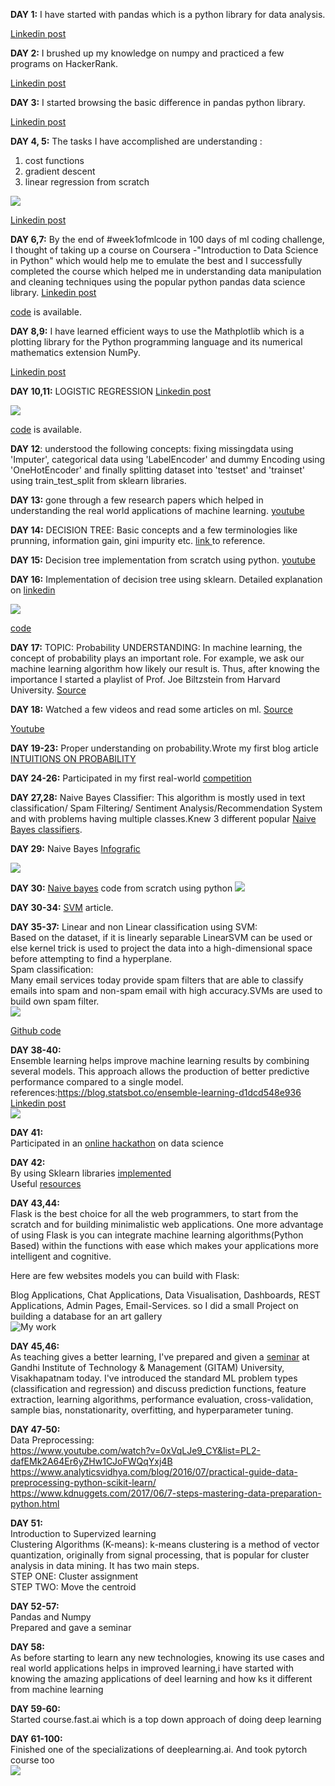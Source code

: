 
**DAY 1:**
I have started with pandas  which is a python library for data  analysis.<br />

[Linkedin post](https://www.linkedin.com/feed/update/urn:li:activity:6427904572823560192)


**DAY 2:**
I brushed up my knowledge on numpy  and practiced a few programs on HackerRank.<br />

[Linkedin post](https://www.linkedin.com/feed/update/urn:li:activity:6428299354876014592)


**DAY 3:**
 I started browsing the basic difference in pandas python library.<br />

 [Linkedin post](https://www.linkedin.com/feed/update/urn:li:activity:6428684475894456320)
 
 
**DAY 4, 5:**
The tasks I have accomplished are understanding :
1. cost functions
2. gradient descent
3. linear regression from scratch<br />

![](https://github.com/neha-duggirala/100DaysOfMLCode/blob/master/infographics/LinearRegression.jpg)<br />

[Linkedin post]( https://www.linkedin.com/feed/update/urn:li:activity:6429363029376360448)
 
 
 **DAY 6,7:**
By the end of #week1ofmlcode in 100 days of ml coding challenge,  I thought of taking up a course on Coursera -"Introduction to Data Science in Python" which would help me to emulate the best and I successfully completed the course which helped me in understanding data manipulation and cleaning techniques using the popular python pandas data science library.
[Linkedin post](https://www.linkedin.com/feed/update/urn:li:activity:6430117806284599296) <br />

[code](https://lnkd.in/fR9hbRm) is available.


**DAY 8,9:**
I have learned efficient ways to use the Mathplotlib which is a plotting library for the Python programming language and its numerical mathematics extension NumPy.<br />

[Linkedin post](https://www.linkedin.com/feed/update/urn:li:activity:6430850443429154816)


**DAY 10,11:**
LOGISTIC REGRESSION
[Linkedin post](https://www.linkedin.com/feed/update/urn:li:activity:6432501259634343936) <br />

![](https://github.com/neha-duggirala/100DaysOfMLCode/blob/master/infographics/LogisticRegression.jpg)<br />

[code]( https://lnkd.in/fhy7TW3) is available.


**DAY 12**:
understood the following concepts:
fixing missingdata using 'Imputer', categorical data using 'LabelEncoder' and dummy Encoding using 'OneHotEncoder' and finally splitting dataset into 'testset' and 'trainset' using train_test_split from sklearn libraries.


**DAY 13:**
gone through a few research papers which helped in understanding the real world applications of machine learning.
[ youtube](https://www.youtube.com/watch?v=SHTOI0KtZnU)


**DAY 14:**
DECISION TREE: Basic concepts and a few terminologies like prunning, information gain, gini impurity etc.
[link ](https://towardsdatascience.com/decision-trees-in-machine-learning-641b9c4e8052)to reference.


**DAY 15:**
Decision tree implementation from scratch using python.
[youtube](https://www.youtube.com/watch?v=qDcl-FRnwSU&t=2440s)


**DAY 16:**
Implementation of decision tree using sklearn.
Detailed explanation on [linkedin]( https://www.linkedin.com/feed/update/urn:li:activity:6435936765810446336)<br />

![](https://github.com/neha-duggirala/100DaysOfMLCode/blob/master/infographics/DecisionTree.jpg)<br />

 [code](https://github.com/neha-duggirala/100DaysOfMLCode/blob/master/decision_tree1.ipynb)


**DAY 17:**
TOPIC: Probability
UNDERSTANDING: In machine learning, the concept of probability plays an important role. For example, we ask our machine learning algorithm how likely our result is. Thus, after knowing the importance I started a playlist of Prof. Joe Biltzstein from Harvard University.
[Source]( https://www.youtube.com/watch?v=KbB0FjPg0mw&list=PL2SOU6wwxB0uwwH80KTQ6ht66KWxbzTIo)


**DAY 18:**
Watched a few videos and read some articles on ml.
[Source](https://docs.microsoft.com/en-us/azure/machine-learning/studio/data-science-for-beginners-the-5-questions-data-science-answers)<br />

[Youtube ](https://www.youtube.com/watch?v=LQEyK4POowk)

**DAY 19-23:**
Proper understanding on probability.Wrote my first blog article [INTUITIONS ON PROBABILITY](http://thrivetoknow.blogspot.com/2018/08/intuitions-on-probability.html)


**DAY 24-26:**
Participated in my first real-world [competition](https://www.machinehack.com/course/predicting-house-prices-in-bengaluru/?renew)

**DAY 27,28:**
Naive Bayes Classifier:
This algorithm is mostly used in text classification/ Spam Filtering/ Sentiment Analysis/Recommendation System and with problems having multiple classes.Knew 3 different popular [Naive Bayes classifiers](https://www.analyticsvidhya.com/blog/2017/09/naive-bayes-explained/
).


**DAY 29:**
Naive Bayes
[Infografic](https://www.linkedin.com/feed/update/urn:li:activity:6441790742829588480) <br />

![](https://github.com/neha-duggirala/100DaysOfMLCode/blob/master/infographics/NaiveBayes1.jpg)


**DAY 30:**
[Naive bayes](https://github.com/neha-duggirala/100DaysOfMLCode/tree/master/Naive-bayes) code from scratch using python
![](https://github.com/neha-duggirala/100DaysOfMLCode/blob/master/infographics/NaiveBayes2.jpg)


**DAY 30-34:**
[SVM](https://eduvatecom.wordpress.com/2018/09/16/large-margin-classifier-svm/) article.


**DAY 35-37:**
Linear and non Linear classification using SVM:<br/>
Based on the dataset, if it is linearly separable  LinearSVM can be used or
else  kernel trick is used to project the data into a high-dimensional space before attempting to find a hyperplane.
<br/>
Spam classification:<br/>
Many email services today provide spam filters that are able to classify emails 
into spam and non-spam email with high accuracy.SVMs are used to build own spam filter.<br/>
![](https://github.com/neha-duggirala/100DaysOfMLCode/blob/master/infographics/svm_infographic.png)

[Github code](https://github.com/neha-duggirala/100DaysOfMLCode/tree/master/SupportVectorMachine)


**DAY 38-40:**</br>
Ensemble learning helps improve machine learning results by combining several models. This approach allows the production of better predictive performance compared to a single model.</br>
references:https://blog.statsbot.co/ensemble-learning-d1dcd548e936
[Linkedin post](https://www.linkedin.com/feed/update/urn:li:activity:6448941159027965952/)
<br/>![](https://github.com/neha-duggirala/100DaysOfMLCode/blob/master/infographics/Ensemble_Learning.png)



**DAY 41:**</br>
Participated in an [online hackathon](https://www.techgig.com/hackathon/question/OGJobFRZZWJSVWlITTk1cnpXQWIraG1VaE5CMjdWWXpTU3JDYkpNRVI3RT0=/1)
on data science 


**DAY 42:**</br>
By using Sklearn libraries [implemented](https://github.com/neha-duggirala/100DaysOfMLCode/tree/master/Ensemble%20Learning)
</br>Useful [resources](https://www.linkedin.com/feed/update/urn:li:activity:6449671205602590720)


**DAY 43,44:**</br>
Flask is the best choice for all the web programmers, to start from the scratch and for building minimalistic web applications. One more advantage of using Flask is you can integrate machine learning algorithms(Python Based) within the functions with ease which makes your applications more intelligent and cognitive.

Here are few websites models you can build with Flask:

Blog Applications, Chat Applications, Data Visualisation, Dashboards, REST Applications, Admin Pages, Email-Services.
so I did a small Project on building a database for an art gallery
</br>![My work](https://github.com/neha-duggirala/100DaysOfMLCode/blob/master/infographics/Art%20Gallery.jpg)



**DAY 45,46:**</br>
As teaching gives a better learning, I've prepared and given a [seminar](https://www.linkedin.com/feed/update/urn:li:activity:6451223047323127808) at Gandhi Institute of Technology & Management (GITAM) University, Visakhapatnam today. I've introduced the standard ML problem types (classification and regression) and discuss prediction functions, feature extraction, learning algorithms, performance evaluation, cross-validation, sample bias, nonstationarity, overfitting, and hyperparameter tuning.


**DAY 47-50:**</br>
Data Preprocessing:</br>
https://www.youtube.com/watch?v=0xVqLJe9_CY&list=PL2-dafEMk2A64Er6yZHw1CJoFWQqYxj4B</br>
https://www.analyticsvidhya.com/blog/2016/07/practical-guide-data-preprocessing-python-scikit-learn/</br>
https://www.kdnuggets.com/2017/06/7-steps-mastering-data-preparation-python.html</br>


**DAY 51:**</br>
Introduction to Supervized learning</br>
Clustering Algorithms (K-means): k-means clustering is a method of vector quantization, originally from signal processing, that is popular for cluster analysis in data mining. It has two main steps.</br> STEP ONE: Cluster assignment</br> STEP TWO: Move the centroid

**DAY 52-57:**</br>
Pandas and Numpy</br>
Prepared and gave a seminar</br>

**DAY 58:**</br>
As before starting to learn any new technologies, knowing its use cases and real world applications helps in improved learning,i have started with knowing the amazing applications of deel learning and how ks it different from machine learning

**DAY 59-60:**</br>
Started course.fast.ai which is a top down approach of doing deep learning

**DAY 61-100:**</br>
Finished one of the specializations of deeplearning.ai. And took pytorch course too 
</br>
![](https://drive.google.com/open?id=1EcZ1vkpuJWigaFt45K9L2vEdAx95MRQh)
